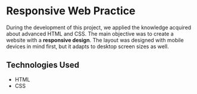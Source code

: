 # Responsive Web Practice

During the development of this project, we applied the knowledge acquired about advanced HTML and CSS. The main objective was to create a website with a **responsive design**. The layout was designed with mobile devices in mind first, but it adapts to desktop screen sizes as well.

## Technologies Used

- HTML
- CSS 

